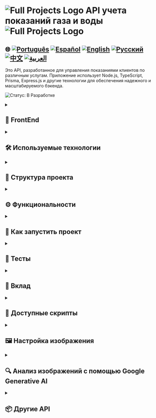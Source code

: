 # <img src="https://cdn-icons-png.flaticon.com/128/83/83522.png" alt="Full Projects Logo" width="42" height="30" /> API учета показаний газа и воды <img src="https://cdn-icons-png.flaticon.com/128/83/83522.png" alt="Full Projects Logo" width="42" height="30" />

## 🌐 [![Português](https://img.shields.io/badge/Português-green)](https://github.com/SamuelRocha91/apiMeasureWaterAndGas/blob/main/README.md) [![Español](https://img.shields.io/badge/Español-yellow)](https://github.com/SamuelRocha91/apiMeasureWaterAndGas/blob/main/README_es.md) [![English](https://img.shields.io/badge/English-blue)](https://github.com/SamuelRocha91/apiMeasureWaterAndGas/blob/main/README_en.md) [![Русский](https://img.shields.io/badge/Русский-lightgrey)](https://github.com/SamuelRocha91/apiMeasureWaterAndGas/blob/main/README_ru.md) [![中文](https://img.shields.io/badge/中文-red)](https://github.com/SamuelRocha91/apiMeasureWaterAndGas/blob/main/README_ch.md) [![العربية](https://img.shields.io/badge/العربية-orange)](https://github.com/SamuelRocha91/apiMeasureWaterAndGas/blob/main/README_ar.md)

Это API, разработанное для управления показаниями клиентов по различным услугам. Приложение использует Node.js, TypeScript, Prisma, Express.js и другие технологии для обеспечения надежного и масштабируемого бэкенда.

![Статус: В Разработке](https://img.shields.io/badge/status-%D0%B2%20%D1%80%D0%B0%D0%B7%D1%80%D0%B0%D0%B1%D0%BE%D1%82%D0%BA%D0%B5-yellow)

<details>
  <summary><h2>📏 FrontEnd</h2></summary>
  
  - 📏 [Приложение Precision на React](https://github.com/SamuelRocha91/precisionReactApplication/blob/main/README_ru.md) - Интерфейс для учета показаний газа и воды
  
  ![Работа бэкенда с Docker](./src/gifs/apiMeasure.gif)
  ![POST-запрос для создания клиента](./src/images/postCustomer.png)

</details>

<details>
  <summary><h2>🛠️ Используемые технологии</h2></summary>

  - **Node.js**: Среда выполнения JavaScript на стороне сервера.
  - **TypeScript**: Суперсет JavaScript, добавляющий статическую типизацию в код.
  - **Express.js**: Минималистичный веб-фреймворк для Node.js.
  - **Prisma**: ORM, который упрощает доступ к базе данных.
  - **MySQL**: Используемая база данных в процессе разработки.
  - **ESLint**: Инструмент для линтинга, помогающий поддерживать код в чистоте и стандарте.
  - **Jest**: Фреймворк для тестирования, используемый для обеспечения качества кода.
  - **Mocha**: Используется для дополнительных тестов.
  - **Google Generative AI**: Интегрирован для анализа изображений счетчиков и извлечения числовых значений показаний.
  - **Swagger**: Интегрирован для генерации документации для маршрутов.

</details>

<details>
  <summary><h2>📁 Структура проекта</h2></summary>

  Проект следует модульной структуре для облегчения обслуживания и масштабируемости. Основные папки и файлы:

  - `src/`: Содержит исходный код приложения.
    - `controllers/`: Логика управления, где обрабатываются запросы.
    - `db/`: Генерирует экземпляр Prisma для подключения к базе данных для всего приложения.
    - `exceptions/`: Создает пользовательские исключения для обработки ошибок во время выполнения приложения.
    - `interfaces/`: Создает интерфейсы и типы для управления параметрами и возвращаемыми значениями функций.
    - `middlewares/`: Промежуточные функции для проверок и обработки.
    - `models/`: Логика подключения к базе данных.
    - `services/`: Уровень сервисов, взаимодействующий с Prisma и выполняющий бизнес-операции.
    - `routes/`: Определение маршрутов API.
    - `utils/`: Утилитарные функции, такие как работа с изображениями и взаимодействие с API Google Generative AI.
    - `tests/`: Автоматизированные тесты для проверки функциональности.

</details>

<details>
  <summary><h2>⚙️ Функциональности</h2></summary>

  - **Список показаний**: Позволяет просматривать все показания конкретного клиента с фильтрацией по типу показания.
  - **Управление изображениями**: Изображения показаний сохраняются и извлекаются через временные URL-адреса, используя Base64.
  - **Проверка параметров**: Промежуточное ПО для проверки входных параметров, обеспечивающее целостность запросов.
  - **Анализ изображений с помощью Google Generative AI**: API анализирует изображения показаний и извлекает значение потребления.

</details>

<details>
  <summary><h2>🚀 Как запустить проект</h2></summary>

  ### Требования

  - Node.js
  - Docker (опционально для окружения разработки)

  ### Установка

  1. Клонируйте репозиторий:
      ```bash
      git clone https://github.com/SamuelRocha91/apiShopper.git
      cd apiMeasureWaterAndGas
      ```

  2. Установите зависимости:
      ```bash
      npm install
      ```

  3. Настройте переменные окружения:
      - Создайте файл `.env` с необходимыми конфигурациями.
      - Пример:
        ```env
        DATABASE_URL="file:./dev.db"
        GEMINI_API_KEY="ваш_api_ключ_google"
        HOST="http://localhost:3000"
        ```

  4. Выполните миграции базы данных:
      ```bash
      npx prisma migrate dev
      ```

  5. Запустите сервер:
      ```bash
      npm run dev
      ```

  ### Docker

  Вы можете запустить проект с использованием Docker. Для этого выполните:

  ```bash
  docker-compose up --build
  ```

</details>

<details>
  <summary><h2>🧪 Тесты</h2></summary>

  Тесты выполняются с помощью Jest и Mocha. Чтобы запустить все тесты:

  ```bash
  npm run test
  ```

</details>

<details>
  <summary><h2>🤝 Вклад</h2></summary>

  Не стесняйтесь открывать вопросы или отправлять пулл-реквесты. Все вклады приветствуются!

</details>

<details>
  <summary><h2>📜 Доступные скрипты</h2></summary>

  - `start`: Запускает приложение.
  - `dev`: Запускает приложение в режиме разработки.
  - `build`: Компилирует код TypeScript в JavaScript.
  - `lint`: Запускает ESLint для проверки соответствия кода.
  - `lint:fix`: Запускает ESLint и автоматически исправляет проблемы.
  - `prisma:generate`: Генерирует типы Prisma.
  - `prisma:migrate`: Выполняет миграции базы данных.
  - `prisma:seed`: Заполняет базу данных начальными данными.
  - `docker`: Устанавливает зависимости, генерирует типы Prisma, выполняет миграции и запускает сервер с использованием Nodemon.
  - `test`: Запускает все тесты с использованием Mocha и Jest.

</details>

<details>
  <summary><h2>🖼️ Настройка изображения</h2></summary>

  Утилитарные функции для сохранения и генерации URL-адресов для изображений:

  - **`saveBase64Image`**: Сохраняет изображение в формате Base64 в файл на сервере.
  - **`getImageUrl`**: Генерирует временный URL для доступа к изображению.
  - **`extractMimeType`**: Извлекает тип MIME из изображения в формате Base64.
  - **`extractSize`**: Вычисляет размер изображения в формате Base64.

</details>

<details>
  <summary><h2>🔍 Анализ изображений с помощью Google Generative AI</h2></summary>

  Функция **`checkMeasureValue`** использует Google Generative AI для анализа изображений показаний и извлечения значения потребления.

  ```javascript
  async function checkMeasureValue(mime: string, base64: string): Promise<number> {
    const result = await model.generateContent([
      {
        inlineData: {
          mimeType: mime,
          data: base64
        }
      },


    ]);
    return result.content?.[0]?.text ?? 0;
  }
  ```

</details>

<details>
  <summary><h2>📦 Другие API</h2></summary>

  - 🏦 [API учета пользователей](https://github.com/SamuelRocha91/paymentAPI/blob/main/README_ru.md)
  - 📦 [API Продавцов](https://github.com/SamuelRocha91/sellerAPI/blob/main/README_ru.md)
  - 🎫 [API Покупок](https://github.com/SamuelRocha91/consumerAPI/blob/main/README_ru.md)

</details>
